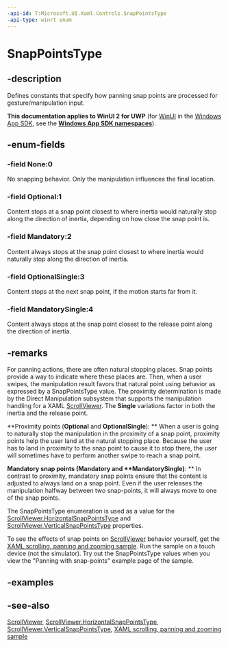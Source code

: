 ```yaml
---
-api-id: T:Microsoft.UI.Xaml.Controls.SnapPointsType
-api-type: winrt enum
---
```


<!-- Enumeration syntax
public enum Windows.UI.Xaml.Controls.SnapPointsType : int
-->

# SnapPointsType

## -description
Defines constants that specify how panning snap points are processed for gesture/manipulation input. 
<!--This is a little guesswork.-->

**This documentation applies to WinUI 2 for UWP** (for [WinUI](/windows/apps/winui/winui3/) in the [Windows App SDK](/windows/apps/windows-app-sdk/), see the **[Windows App SDK namespaces](/windows/windows-app-sdk/api/winrt/)**).

## -enum-fields
### -field None:0
No snapping behavior. Only the manipulation influences the final location.

### -field Optional:1
Content stops at a snap point closest to where inertia would naturally stop along the direction of inertia, depending on how close the snap point is.

### -field Mandatory:2
Content always stops at the snap point closest to where inertia would naturally stop along the direction of inertia.

### -field OptionalSingle:3
Content stops at the next snap point, if the motion starts far from it.

### -field MandatorySingle:4
Content always stops at the snap point closest to the release point along the direction of inertia.


## -remarks
For panning actions, there are often natural stopping places. Snap points provide a way to indicate where these places are. Then, when a user swipes, the manipulation result favors that natural point using behavior as expressed by a SnapPointsType value. The proximity determination is made by the Direct Manipulation subsystem that supports the manipulation handling for a XAML [ScrollViewer](scrollviewer.md). The **Single** variations factor in both the inertia and the release point.

**Proximity points (****Optional**** and ****OptionalSingle****):
** When a user is going to naturally stop the manipulation in the proximity of a snap point, proximity points help the user land at the natural stopping place. Because the user has to land in proximity to the snap point to cause it to stop there, the user will sometimes have to perform another swipe to reach a snap point.

**Mandatory snap points (****Mandatory**** and ****MandatorySingle**)**:
** In contrast to proximity, mandatory snap points ensure that the content is adjusted to always land on a snap point. Even if the user releases the manipulation halfway between two snap-points, it will always move to one of the snap points.

The SnapPointsType enumeration is used as a value for the [ScrollViewer.HorizontalSnapPointsType](scrollviewer_horizontalsnappointstype.md) and [ScrollViewer.VerticalSnapPointsType](scrollviewer_verticalsnappointstype.md) properties.

To see the effects of snap points on [ScrollViewer](scrollviewer.md) behavior yourself, get the [XAML scrolling, panning and zooming sample](https://github.com/microsoftarchive/msdn-code-gallery-microsoft/tree/master/Official%20Windows%20Platform%20Sample/XAML%20scrolling%2C%20panning%2C%20and%20zooming%20sample). Run the sample on a touch device (not the simulator). Try out the SnapPointsType values when you view the "Panning with snap-points" example page of the sample.

## -examples

## -see-also
[ScrollViewer](scrollviewer.md), [ScrollViewer.HorizontalSnapPointsType](scrollviewer_horizontalsnappointstype.md), [ScrollViewer.VerticalSnapPointsType](scrollviewer_verticalsnappointstype.md), [XAML scrolling, panning and zooming sample](https://github.com/microsoftarchive/msdn-code-gallery-microsoft/tree/master/Official%20Windows%20Platform%20Sample/XAML%20scrolling%2C%20panning%2C%20and%20zooming%20sample)
